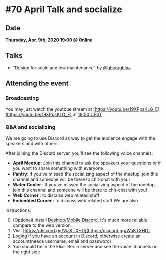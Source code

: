 # #70 April Talk and socialize

## Date
**Thursday, Apr. 9th, 2020 19:00 @ Online**

## Talks

* "Design for scale and low maintenance" by [@gheorghina](https://github.com/gheorghina)


## Attending the event

### Broadcasting
You may just watch the youtbue stream at [https://youtu.be/19XPpsKLG_E](https://youtu.be/19XPpsKLG_E) at [19:00 CEST](https://everytimezone.com/s/8e30b248)

### Q&A and socializing

We are going to use Discord as way to get the audience engage with the speakers and with others.

After joining the Discord server, you'll see the following voice channels:

* **April Meetup**: Join this channel to ask the speakers your questions or if you want to share something with everyone
* **Pantry**: If you've missed the socializing aspect of the meetup, join this channel and someone will be there to chit-chat with you!
* **Water Cooler** : If you've missed the socializing aspect of the meetup, join this channel and someone will be there to chit-chat with you!
* **Web Corner** : to discuss web related stuff
* **Embedded Corner** : to discuss web related stuff
We are also 

Instructions:

0. (Optional) Install [Desktop/Mobile Discord](https://discordapp.com/download). It's much more reliable compare to the web version.
1. Visit [https://discord.gg/WaKTXHD](https://discord.gg/WaKTXHD)
2. Loging if you have an account in Discord, otherwise create an account(needs username, email and password)
3. You should be in the Elixir Berlin server and see the voice channels on the right side
